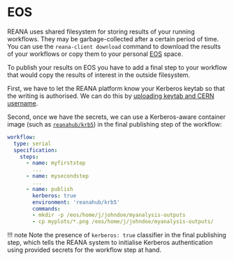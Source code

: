 # EOS

REANA uses shared filesystem for storing results of your running workflows.
They may be garbage-collected after a certain period of time. You can use the
`reana-client download` command to download the results of your workflows or
copy them to your personal [EOS](http://information-technology.web.cern.ch/services/eos-service) space.

To publish your results on EOS you have to add a final step to your workflow
that would copy the results of interest in the outside filesystem.

First, we have to let the REANA platform know your Kerberos keytab so that the
writing is authorised. We can do this by [uploading keytab and CERN username](../../access-control/kerberos/index.md).

Second, once we have the secrets, we can use a Kerberos-aware container
image (such as [`reanahub/krb5`](https://hub.docker.com/r/reanahub/krb5)) in the final publishing step of the workflow:

```yaml
workflow:
  type: serial
  specification:
    steps:
      - name: myfirststep
        ...
      - name: mysecondstep
        ...
      - name: publish
        kerberos: true
        environment: 'reanahub/krb5'
        commands:
        - mkdir -p /eos/home/j/johndoe/myanalysis-outputs
        - cp myplots/*.png /eos/home/j/johndoe/myanalysis-outputs/
```

!!! note
    Note the presence of `kerberos: true` classifier in the final publishing step,
    which tells the REANA system to initialise Kerberos authentication using provided
    secrets for the workflow step at hand.
